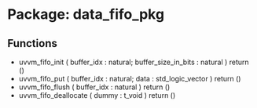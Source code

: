 # Package: data_fifo_pkg
## Functions
- uvvm_fifo_init <font id="function_arguments">(    buffer_idx            : natural;
    buffer_size_in_bits   : natural
  )</font> <font id="function_return">return ()</font>
- uvvm_fifo_put <font id="function_arguments">(    buffer_idx        : natural;
    data              : std_logic_vector
  )</font> <font id="function_return">return ()</font>
- uvvm_fifo_flush <font id="function_arguments">(    buffer_idx            : natural
  )</font> <font id="function_return">return ()</font>
- uvvm_fifo_deallocate <font id="function_arguments">(    dummy : t_void
  )</font> <font id="function_return">return ()</font>
